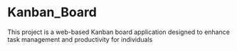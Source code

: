 # Kanban_Board
This project is a web-based Kanban board application designed to enhance task management and productivity for individuals
